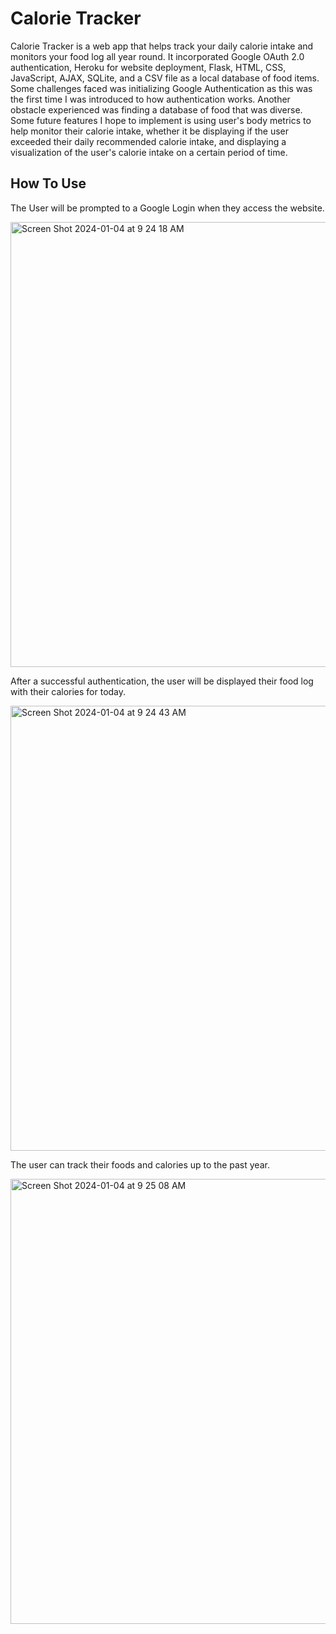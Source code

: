 
# Calorie Tracker

Calorie Tracker is a web app that helps track your daily calorie intake and monitors your food log all year round. It incorporated Google OAuth 2.0 authentication, Heroku for website deployment, Flask, HTML, CSS, JavaScript, AJAX, SQLite, and a CSV file as a local database of food items. Some challenges faced was initializing Google Authentication as this was the first time I was introduced to how authentication works. Another obstacle experienced was finding a database of food that was diverse. Some future features I hope to implement is using user's body metrics to help monitor their calorie intake, whether it be displaying if the user exceeded their daily recommended calorie intake, and displaying a visualization of the user's calorie intake on a certain period of time.

## How To Use

The User will be prompted to a Google Login when they access the website.

<img width="712" alt="Screen Shot 2024-01-04 at 9 24 18 AM" src="https://github.com/jeffchan4/Calorie-Tracker/assets/112337204/afeee872-191d-4a1f-8939-6db1c1cdd503">



After a successful authentication, the user will be displayed their food log with their calories for today.

<img width="712" alt="Screen Shot 2024-01-04 at 9 24 43 AM" src="https://github.com/jeffchan4/Calorie-Tracker/assets/112337204/d70044b4-c60a-4aed-a10d-085e12f27510">

The user can track their foods and calories up to the past year.

<img width="712" alt="Screen Shot 2024-01-04 at 9 25 08 AM" src="https://github.com/jeffchan4/Calorie-Tracker/assets/112337204/05671e30-d77b-4eec-b4e7-965c551c8e55">




